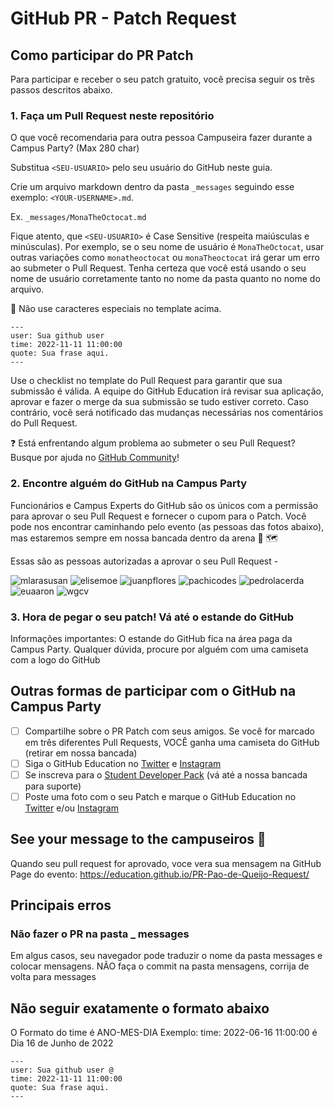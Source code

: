 # GitHub PR - Patch Request

## Como participar do PR Patch
Para participar e receber o seu patch gratuito, você precisa seguir os três passos descritos abaixo. 

### 1. Faça um Pull Request neste repositório

O que você recomendaria para outra pessoa Campuseira fazer durante a Campus Party? (Max 280 char)

Substitua `<SEU-USUARIO>` pelo seu usuário do GitHub neste guia. 

Crie um arquivo markdown dentro da pasta `_messages` seguindo esse exemplo: `<YOUR-USERNAME>.md`. 

Ex. `_messages/MonaTheOctocat.md`

Fique atento, que `<SEU-USUARIO>` é Case Sensitive (respeita maiúsculas e minúsculas). Por exemplo, se o seu nome de usuário é `MonaTheOctocat`, usar outras variações como `monatheoctocat` ou `monaTheoctocat` irá gerar um erro ao submeter o Pull Request. Tenha certeza que você está usando o seu nome de usuário corretamente tanto no nome da pasta quanto no nome do arquivo.
  
🚨 Não use caracteres especiais no template acima.
    
```
---
user: Sua github user
time: 2022-11-11 11:00:00
quote: Sua frase aqui.
---
```
  
Use o checklist no template do Pull Request para garantir que sua submissão é válida. A equipe do GitHub Education irá revisar sua aplicação, aprovar e fazer o merge da sua submissão se tudo estiver correto. Caso contrário, você será notificado das mudanças necessárias nos comentários do Pull Request.

❓ Está enfrentando algum problema ao submeter o seu Pull Request? Busque por ajuda no [GitHub Community](https://github.community/)!
  
### 2. Encontre alguém do GitHub na Campus Party 
Funcionários e Campus Experts do GitHub são os únicos com a permissão para aprovar o seu Pull Request e fornecer o cupom para o Patch. Você pode nos encontrar caminhando pelo evento (as pessoas das fotos abaixo), mas estaremos sempre em nossa bancada dentro da arena 👀 🗺️
  
Essas são as pessoas autorizadas a aprovar o seu Pull Request -
  
  ![mlarasusan](https://avatars.githubusercontent.com/mlarasusan?s=64)
  ![elisemoe](https://avatars.githubusercontent.com/elisemoe?s=64)
  ![juanpflores](https://avatars.githubusercontent.com/juanpflores?s=64)
  ![pachicodes](https://avatars.githubusercontent.com/pachicodes?s=64)
  ![pedrolacerda](https://avatars.githubusercontent.com/pedrolacerda?s=64)
  ![euaaron](https://avatars.githubusercontent.com/euaaron?s=64)
  ![wgcv](https://avatars.githubusercontent.com/wgcv?s=64)
  
  ### 3. Hora de pegar o seu patch! Vá até o estande do GitHub
  
Informações importantes: O estande do GitHub fica na área paga da Campus Party. Qualquer dúvida, procure por alguém com uma camiseta com a logo do GitHub
  
  ## Outras formas de participar com o GitHub na Campus Party

  - [ ] Compartilhe sobre o PR Patch com seus amigos. Se você for marcado em três diferentes Pull Requests, VOCÊ ganha uma camiseta do GitHub (retirar em nossa bancada) 
  - [ ] Siga o GitHub Education no [Twitter](https://twitter.com/GitHubEducation) e [Instagram](https://www.instagram.com/githubeducation/) 
  - [ ] Se inscreva para o [Student Developer Pack](https://education.github.com/pack) (vá até a nossa bancada para suporte) 
  - [ ] Poste uma foto com o seu Patch e marque o GitHub Education no [Twitter](https://twitter.com/GitHubEducation) e/ou [Instagram](https://www.instagram.com/githubeducation/)

## See your message to the campuseiros 👀
Quando seu pull request for aprovado, voce vera sua mensagem na GitHub Page do evento: https://education.github.io/PR-Pao-de-Queijo-Request/


## Principais erros
### Não fazer o PR na pasta _ messages
Em algus casos, seu navegador pode traduzir o nome da pasta messages e colocar mensagens. NÃO faça o commit na pasta mensagens, corrija de volta para messages

## Não seguir exatamente o formato abaixo
O Formato do time é ANO-MES-DIA 
Exemplo:
time: 2022-06-16 11:00:00 é Dia 16 de Junho de 2022

```
---
user: Sua github user @
time: 2022-11-11 11:00:00
quote: Sua frase aqui.
---
```
